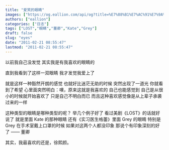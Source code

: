 ```yaml
---
title: "爱笑的眼睛"
images: ["https://og.eallion.com/api/og?title=%E7%88%B1%E7%AC%91%E7%9A%84%E7%9C%BC%E7%9D%9B"]
authors: ["eallion"]
categories: ["日志"]
tags: ["LOST","眼睛","董卿","Kate","Grey"]
draft: false
slug: "eyes"
date: "2011-02-21 08:55:47"
lastmod: "2011-02-21 08:55:47"
---
```


以前我自己没发觉
其实我是有我喜欢的眼睛的

直到我看到了这样一双眼睛
我才发觉我爱上了

就是这样一种豁然开朗的感觉
也就好比迷茫无助的时候
突然出现了一道光
你就看到了希望
心里面突然明白：噢，原来这就是我喜欢的
自己也能感觉到
自己是从很小的时候就开始喜欢了
只是自己不明白而已
而且这种喜欢感觉像是从上辈子承袭过来的一样

这种类型的眼睛是哪种类型的呢？
举几个例子好了
看过美剧《LOST》的话就好说了
就是里面 Kate 的那种眼睛
还有《实习医生格蕾》里面 Grey 的眼睛
特别是 Grey 在手术室戴上口罩的时候
如果对这两个人都没印象
那说个有印象深刻的好了 —— 董卿

其实，我最喜欢的还是，徐熙颜。
